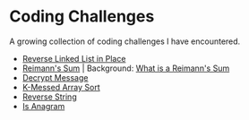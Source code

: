 # Coding Challenges

A growing collection of coding challenges I have encountered.

  - [Reverse Linked List in Place](https://github.com/njgupta23/Coding-Challenges/blob/master/rev-llist-in-place)
  - [Reimann's Sum](https://github.com/njgupta23/Coding-Challenges/blob/master/reimanns-sum) | Background: [What is a Reimann's Sum](https://en.wikipedia.org/wiki/Riemann_sum)
  - [Decrypt Message](https://github.com/njgupta23/Coding-Challenges/blob/master/decrypt-msg.py)
  - [K-Messed Array Sort](https://github.com/njgupta23/Coding-Challenges/blob/master/k-messed-array-sort.py)
  - [Reverse String](https://github.com/njgupta23/Coding-Challenges/blob/master/rev-str.py)
  - [Is Anagram](https://github.com/njgupta23/Coding-Challenges/blob/master/is-anagram.py)
